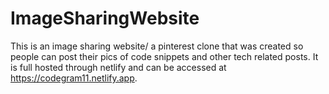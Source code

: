 # ImageSharingWebsite
This is an image sharing website/ a pinterest clone that was created so people can post their pics of code snippets and other tech related posts. It is full hosted through netlify and can be accessed at https://codegram11.netlify.app. 
